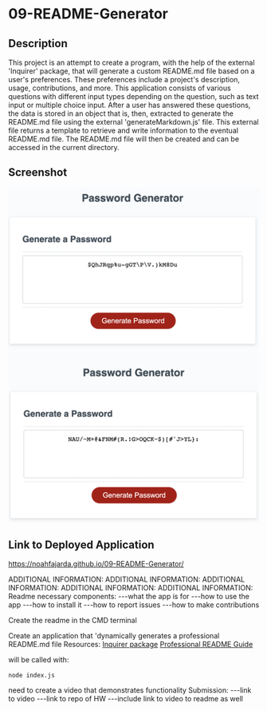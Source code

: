 # 09-README-Generator

## Description

This project is an attempt to create a program, with the help of the external 'Inquirer' package, that will generate a custom README.md file based on a user's preferences. These preferences include a project's description, usage, contributions, and more. This application consists of various questions with different input types depending on the question, such as text input or multiple choice input. After a user has answered these questions, the data is stored in an object that is, then, extracted to generate the README.md file using the external 'generateMarkdown.js' file. This external file returns a template to retrieve and write information to the eventual README.md file. The README.md file will then be created and can be accessed in the current directory.

## Screenshot

![App Screenshot](https://github.com/noahfajarda/03-JavaScript-Password-Generator/blob/main/Assets/Screen%20Shot%202022-10-14%20at%2010.59.41%20PM.png)
![App Screenshot](https://github.com/noahfajarda/03-JavaScript-Password-Generator/blob/main/Assets/Screen%20Shot%202022-10-14%20at%2011.00.22%20PM.png)

## Link to Deployed Application

https://noahfajarda.github.io/09-README-Generator/

ADDITIONAL INFORMATION:
ADDITIONAL INFORMATION:
ADDITIONAL INFORMATION:
ADDITIONAL INFORMATION:
ADDITIONAL INFORMATION:
Readme necessary components:
---what the app is for
---how to use the app
---how to install it
---how to report issues
---how to make contributions

Create the readme in the CMD terminal

Create an application that 'dynamically generates a professional README.md file
Resources:
[Inquirer package](https://www.npmjs.com/package/inquirer/v/8.2.4)
[Professional README Guide](https://coding-boot-camp.github.io/full-stack/github/professional-readme-guide)

will be called with:

```
node index.js
```

need to create a video that demonstrates functionality
Submission:
---link to video
---link to repo of HW
---include link to video to readme as well
